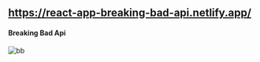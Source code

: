 ## https://react-app-breaking-bad-api.netlify.app/

#### Breaking Bad Api

![bb](https://user-images.githubusercontent.com/68760595/149951897-fd131948-ae78-4c39-a18f-a74201974c60.png)

